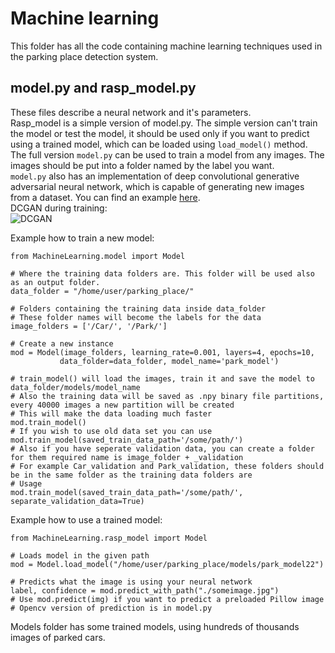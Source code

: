 
# Machine learning
This folder has all the code containing machine learning techniques used in the parking place detection system.    
## model.py and rasp_model.py
These files describe a neural network and it's parameters.   
Rasp_model is a simple version of model.py. The simple version can't train the model or test the model, it should be used only if you want to predict using a trained model, which can be loaded using `load_model()` method.    
The full version `model.py` can be used to train a model from any images. The images should be put into a folder named by the label you want.  
`model.py` also has an implementation of deep convolutional generative adversarial neural network, which is capable of generating new images from a dataset. You can find an example [here](generate_images.py).    
DCGAN during training:    
![DCGAN](https://github.com/MystiCons/AIScouts/blob/master/Images/cars.gif?raw=true)   

Example how to train a new model: 
```
from MachineLearning.model import Model

# Where the training data folders are. This folder will be used also as an output folder. 
data_folder = "/home/user/parking_place/"

# Folders containing the training data inside data_folder
# These folder names will become the labels for the data
image_folders = ['/Car/', '/Park/'] 

# Create a new instance
mod = Model(image_folders, learning_rate=0.001, layers=4, epochs=10,
           data_folder=data_folder, model_name='park_model')

# train_model() will load the images, train it and save the model to data_folder/models/model_name 
# Also the training data will be saved as .npy binary file partitions, every 40000 images a new partition will be created
# This will make the data loading much faster
mod.train_model()
# If you wish to use old data set you can use
mod.train_model(saved_train_data_path='/some/path/')
# Also if you have seperate validation data, you can create a folder for them required name is image_folder + _validation
# For example Car_validation and Park_validation, these folders should be in the same folder as the training data folders are
# Usage
mod.train_model(saved_train_data_path='/some/path/', separate_validation_data=True)

```

Example how to use a trained model:
```
from MachineLearning.rasp_model import Model

# Loads model in the given path
mod = Model.load_model("/home/user/parking_place/models/park_model22")

# Predicts what the image is using your neural network
label, confidence = mod.predict_with_path("./someimage.jpg")
# Use mod.predict(img) if you want to predict a preloaded Pillow image
# Opencv version of prediction is in model.py

```

Models folder has some trained models, using hundreds of thousands images of parked cars. 
   

